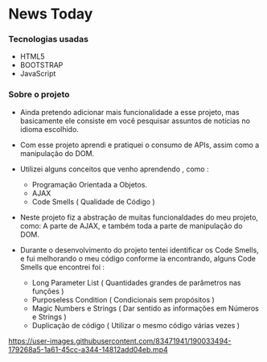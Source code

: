 # News Today

### Tecnologias usadas

- HTML5
- BOOTSTRAP
- JavaScript

### Sobre o projeto

- Ainda pretendo adicionar mais funcionalidade a esse projeto, mas basicamente ele consiste em você pesquisar assuntos de notícias no idioma escolhido.

- Com esse projeto aprendi e pratiquei o consumo de APIs, assim como a manipulação do DOM.

- Utilizei alguns conceitos que venho aprendendo , como :
  - Programação Orientada a Objetos.
  - AJAX
  - Code Smells ( Qualidade de Código )

- Neste projeto fiz a abstração de muitas funcionaldades do meu projeto, como: A parte de AJAX, e também toda a parte de manipulação do DOM.

- Durante o desenvolvimento do projeto tentei identificar os Code Smells, e fui melhorando o meu código conforme ia encontrando, alguns Code Smells que encontrei foi :
   - Long Parameter List ( Quantidades grandes de parâmetros nas funções )
   - Purposeless Condition ( Condicionais sem propósitos )
   - Magic Numbers e Strings ( Dar sentido as informações em Números e Strings )
   - Duplicação de código ( Utilizar o mesmo código várias vezes )



https://user-images.githubusercontent.com/83471941/190033494-179268a5-1a61-45cc-a344-14812add04eb.mp4

